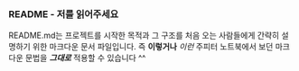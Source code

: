 ### README - 저를 읽어주세요
README.md는 프로젝트를 시작한 목적과 그 구조를 처음 오는 사람들에게 간략히 설명하기 위한 마크다운 문서 파일입니다. 
즉 **이렇거나** *이런* 주피터 노트북에서 보던 마크다운 문법을 ***그대로*** 적용할 수 있습니다 ^^